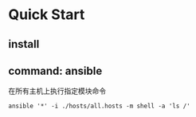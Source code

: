 # Quick Start

## install

## command: ansible

在所有主机上执行指定模块命令

``` shell
ansible '*' -i ./hosts/all.hosts -m shell -a 'ls /'
```
